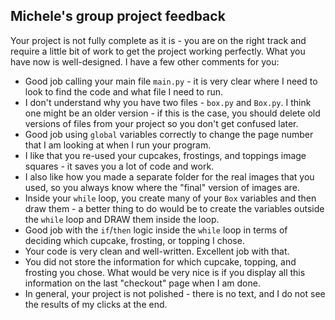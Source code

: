 Michele's group project feedback
---

Your project is not fully complete as it is - you are on the right track and require a little bit of work to get the project working perfectly. What you have now is well-designed. I have a few other comments for you:

* Good job calling your main file `main.py` - it is very clear where I need to look to find the code and what file I need to run. 
* I don't understand why you have two files - `box.py` and `Box.py`. I think one might be an older version - if this is the case, you should delete old versions of files from your project so you don't get confused later. 
* Good job using `global` variables correctly to change the page number that I am looking at when I run your program. 
* I like that you re-used your cupcakes, frostings, and toppings image squares - it saves you a lot of code and work. 
* I also like how you made a separate folder for the real images that you used, so you always know where the "final" version of images are. 
* Inside your `while` loop, you create many of your `Box` variables and then draw them - a better thing to do would be to create the variables outside the `while` loop and DRAW them inside the loop.
* Good job with the `if`/`then` logic inside the `while` loop in terms of deciding which cupcake, frosting, or topping I chose. 
* Your code is very clean and well-written. Excellent job with that.
* You did not store the information for which cupcake, topping, and frosting you chose. What would be very nice is if you display all this information on the last "checkout" page when I am done. 
* In general, your project is not polished - there is no text, and I do not see the results of my clicks at the end. 